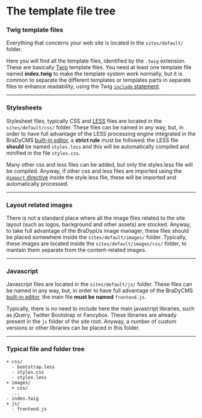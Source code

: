 # The template file tree

### Twig template files

Everything that concerns your web site is located in the `sites/default/` folder.


Here you will find all the template files, identified by the `.twig` extension.
These are basically [Twig](#docs/read/tmpl_twig) template files. You need at least one 
template file named **index.twig** to make the template system work normally, but
it is common to separate the different templates or templates parts in separate files to
enhance readability, using the Twig [`include` statement](http://twig.sensiolabs.org/doc/tags/include.html).

---

### Stylesheets

Stylesheet files, typically CSS and [LESS](#docs/read/tmpl_less) files are located
in the `sites/default/css/` folder. These files can be named in any way, 
but, in order to have full advantage of the LESS processing engine integrated in 
the BraDyCMS [built-in editor](#docs/read/tmpl_editor), a **strict rule** must be followed:
the LESS file **should** be named `styles.less` and this will be automatically compiled
and minified in the file `styles.css`.

Many other css and less files can be added, but only the styles.less file will be compiled. Anyway, if other css and less files 
are imported using the [`@import` directive](http://lesscss.org/features/#import-directives-feature)
inside the style.less file, these will be imported and automatically processed.

---

### Layout related images

There is not a standard place where all the image files related to the site layout (such as logos, background and other assets) are stocked. Anyway, to take full advantage of the BraDypUs image manager, these files should be placed somewhere inside the 
`sites/default/images/` folder. Typically, these images are located inside the `sites/default/images/css/` folder, to mantain them separate from the content-related images.

---

### Javascript

Javascript files are located in the `sites/default/js/` folder. These files can be named in any way, but, in order to have full advantage of the BraDyCMS [built-in editor](#docs/read/tmpl_editor), the main file **must be named** `frontend.js`.

Typically, there is no need to include here the main javascript libraries, such as jQuery, Twitter Bootstrap or Fancybox. These libraries are already present in the `js` folder of the site root. Anyway, a number of custom versions or other libraries can be placed in this folder.

---

### Typical file and folder tree

    + css/
      - bootstrap.less
      - styles.css
      - styles.less
    + images/
      + css/
      ...
    - index.twig
    + js/
      - frontend.js
